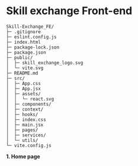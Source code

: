 # Skill exchange Front-end

    Skill-Exchange_FE/
    ├─ .gitignore
    ├─ eslint.config.js
    ├─ index.html
    ├─ package-lock.json
    ├─ package.json
    ├─ public/
    │  ├─ skill_exchange_logo.svg
    │  └─ vite.svg
    ├─ README.md
    ├─ src/
    │  ├─ App.css
    │  ├─ App.jsx
    │  ├─ assets/
    │  │  └─ react.svg
    │  ├─ components/
    │  ├─ context/
    │  ├─ hooks/
    │  ├─ index.css
    │  ├─ main.jsx
    │  ├─ pages/
    │  ├─ services/
    │  └─ utils/
    └─ vite.config.js

**1. Home page**
